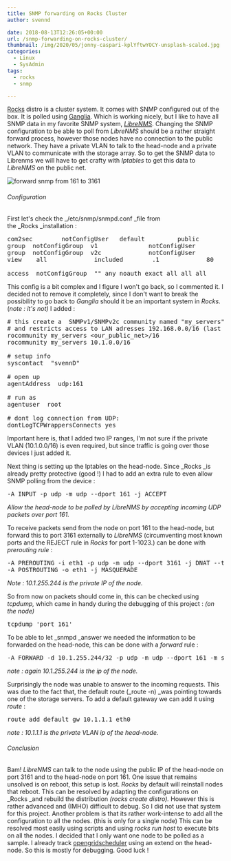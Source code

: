 ```yaml
---
title: SNMP forwarding on Rocks Cluster
author: svennd

date: 2018-08-13T12:26:05+00:00
url: /snmp-forwarding-on-rocks-cluster/
thumbnail: /img/2020/05/jonny-caspari-kplYftwYOCY-unsplash-scaled.jpg
categories:
  - Linux
  - SysAdmin
tags:
  - rocks
  - snmp

---
```

[Rocks][1] distro is a cluster system. It comes with SNMP configured out of the box. It is polled using [Ganglia][2]. Which is working nicely, but I like to have all SNMP data in my favorite SNMP system, [_LibreNMS_][3]. Changing the SNMP configuration to be able to poll from _LibreNMS_ should be a rather straight forward process, however those nodes have no connection to the public network. They have a private VLAN to talk to the head-node and a private VLAN to communicate with the storage array. So to get the SNMP data to Librenms we will have to get crafty with _Iptables_ to get this data to _LibreNMS_ on the public net.

![forward snmp from 161 to 3161](/img/2018/08/images.png) 

###### Configuration

First let's check the _/etc/snmp/snmpd.conf _file from the _Rocks _installation :

<pre>com2sec        notConfigUser   default         public
group  notConfigGroup  v1              notConfigUser
group  notConfigGroup  v2c             notConfigUser
view    all             included        .1             80

access  notConfigGroup  "" any noauth exact all all all</pre>

This config is a bit complex and I figure I won't go back, so I commented it. I decided not to remove it completely, since I don't want to break the possibility to go back to _Ganglia_ should it be an important system in _Rocks_. (_note : it's not)_ I added :

<pre># this create a  SNMPv1/SNMPv2c community named "my_servers"
# and restricts access to LAN adresses 192.168.0.0/16 (last two 0's are ranges)
rocommunity my_servers &lt;our_public_net&gt;/16
rocommunity my_servers 10.1.0.0/16

# setup info
syscontact  "svennD"

# open up
agentAddress  udp:161

# run as
agentuser  root

# dont log connection from UDP:
dontLogTCPWrappersConnects yes</pre>

Important here is, that I added two IP ranges, I'm not sure if the private VLAN (10.1.0.0/16) is even required, but since traffic is going over those devices I just added it.

Next thing is setting up the Iptables on the head-node. Since _Rocks _is already pretty protective (good !) I had to add an extra rule to even allow SNMP polling from the device :

<pre>-A INPUT -p udp -m udp --dport 161 -j ACCEPT</pre>

_Allow the head-node to be polled by LibreNMS by accepting incoming UDP packets over port 161._

To receive packets send from the node on port 161 to the head-node, but forward this to port 3161 externally to _LibreNMS_ (circumventing most known ports and the REJECT rule in _Rocks_ for port 1-1023.) can be done with _prerouting rule_ :

<pre>-A PREROUTING -i eth1 -p udp -m udp --dport 3161 -j DNAT --to-destination 10.1.255.244:161
-A POSTROUTING -o eth1 -j MASQUERADE</pre>

_Note : 10.1.255.244 is the private IP of the node._

So from now on packets should come in, this can be checked using _tcpdump,_ which came in handy during the debugging of this project : _(on the node)_

<pre>tcpdump 'port 161'</pre>

To be able to let _snmpd _answer we needed the information to be forwarded on the head-node, this can be done with a _forward_ rule :

<pre>-A FORWARD -d 10.1.255.244/32 -p udp -m udp --dport 161 -m state --state NEW,RELATED,ESTABLISHED -j</pre>

_note : again 10.1.255.244 is the ip of the node._

Surprisingly the node was unable to answer to the incoming requests. This was due to the fact that, the default route (_route -n) _was pointing towards one of the storage servers. To add a default gateway we can add it using _route_ :

<pre>route add default gw 10.1.1.1 eth0</pre>

_note : 10.1.1.1 is the private VLAN ip of the head-node._

###### Conclusion

Bam! _LibreNMS_ can talk to the node using the public IP of the head-node on port 3161 and to the head-node on port 161. One issue that remains unsolved is on reboot, this setup is lost. _Rocks_ by default will reinstall nodes that reboot. This can be resolved by adapting the configurations on _Rocks _and rebuild the distribution _(rocks create distro)._ However this is rather advanced and (IMHO) difficult to debug. So I did not use that system for this project. Another problem is that its rather work-intense to add all the configuration to all the nodes. (this is only for a single node) This can be resolved most easily using scripts and using _rocks run host_ to execute bits on all the nodes. I decided that I only want one node to be polled as a sample. I already track [opengridscheduler][4] using an extend on the head-node. So this is mostly for debugging. Good luck !

 [1]: http://rocksclusters.org
 [2]: http://ganglia.info
 [3]: https://librenms.org
 [4]: https://docs.librenms.org/#Extensions/Applications/#opengridscheduler